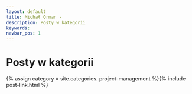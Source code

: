 ```yaml
---
layout: default
title: Michał Orman -
description: Posty w kategorii
keywords:
navbar_pos: 1
---
```

# Posty w kategorii
{% assign category = site.categories. project-management  %}{% include post-link.html %}
